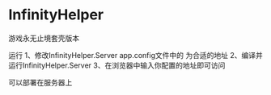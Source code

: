 # InfinityHelper
游戏永无止境套壳版本

运行
1、修改InfinityHelper.Server app.config文件中的 <add key="ProxyServer" value="http://localhost:9000" /> 为合适的地址
2、编译并运行InfinityHelper.Server
3、在浏览器中输入你配置的地址即可访问

可以部署在服务器上
